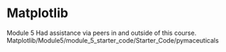 # Matplotlib
Module 5 
Had assistance via peers in and outside of this course. 
Matplotlib/Module5/module_5_starter_code/Starter_Code/pymaceuticals 
